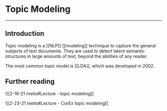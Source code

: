  # Topic Modeling
 

---
## Introduction
Topic modeling is a [[NLP]] [[modeling]] technique to capture the general subjects of text documents. They are used to detect latent semantic structures in large amounts of text, beyond the abilities of any reader. 

The most common topic model is [[LDA]], which was developed in 2002. 

## Further reading
![[2-16-21 metis#Lecture - topic modeling]]

![[2-23-21 metis#Lecture - CorEx topic modeling]]